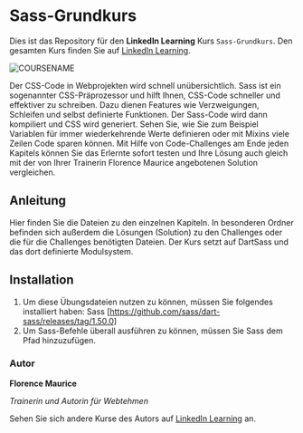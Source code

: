 # Sass-Grundkurs

Dies ist das Repository für den **LinkedIn Learning** Kurs `Sass-Grundkurs`. Den gesamten Kurs finden Sie auf [LinkedIn Learning][lil-course-url].

![COURSENAME][lil-thumbnail-url] 

Der CSS-Code in Webprojekten wird schnell unübersichtlich. Sass ist ein sogenannter CSS-Präprozessor und hilft Ihnen, CSS-Code schneller und effektiver zu schreiben. Dazu dienen Features wie Verzweigungen, Schleifen und selbst definierte Funktionen. Der Sass-Code wird dann kompiliert und CSS wird generiert. Sehen Sie, wie Sie zum Beispiel Variablen für immer wiederkehrende Werte definieren oder mit Mixins viele Zeilen Code sparen können. Mit Hilfe von Code-Challenges am Ende jeden Kapitels können Sie das Erlernte sofort testen und Ihre Lösung auch gleich mit der von Ihrer Trainerin Florence Maurice angebotenen Solution vergleichen.

## Anleitung

Hier finden Sie die Dateien zu den einzelnen Kapiteln. In besonderen Ordner befinden sich außerdem die Lösungen (Solution) zu den Challenges oder die für die Challenges benötigten Dateien.
Der Kurs setzt auf DartSass und das dort definierte Modulsystem.


## Installation

1. Um diese Übungsdateien nutzen zu können, müssen Sie folgendes installiert haben:
  Sass    [https://github.com/sass/dart-sass/releases/tag/1.50.0]
2.  Um Sass-Befehle überall ausführen zu können, müssen Sie Sass dem Pfad hinzuzufügen.

### Autor

**Florence Maurice**

_Trainerin und Autorin für Webtehmen_

Sehen Sie sich andere Kurse des Autors auf [LinkedIn Learning](https://www.linkedin.com/learning/instructors/florence-maurice) an.

[0]: # (Replace these placeholder URLs with actual course URLs)
[lil-course-url]: https://www.linkedin.com/learning/sass-grundkurs
[lil-thumbnail-url]: https://cdn.lynda.com/course/2456042/2456042-1657776256120-16x9.jpg
